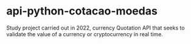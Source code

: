 # api-python-cotacao-moedas
Study project carried out in 2022, currency Quotation API that seeks to validate the value of a currency or cryptocurrency in real time.
